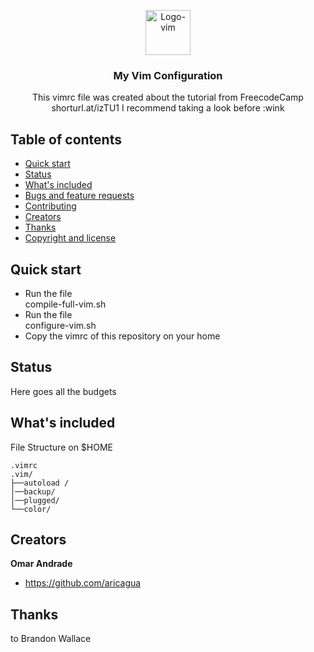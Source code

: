 <p align="center">
  <a href="https://example.com/">
    <img src="https://upload.wikimedia.org/wikipedia/commons/thumb/9/9f/Vimlogo.svg/240px-Vimlogo.svg.png" alt="Logo-vim" width=72 height=72>
  </a>

  <h3 align="center">My Vim Configuration</h3>

  <p align="center">
   This vimrc file was created about the tutorial from FreecodeCamp <link>shorturl.at/izTU1<link>
    I recommend taking a look before :wink 
  </p>
</p>


## Table of contents

- [Quick start](#quick-start)
- [Status](#status)
- [What's included](#whats-included)
- [Bugs and feature requests](#bugs-and-feature-requests)
- [Contributing](#contributing)
- [Creators](#creators)
- [Thanks](#thanks)
- [Copyright and license](#copyright-and-license)


## Quick start

- Run the file <br>compile-full-vim.sh</br>
- Run the file <br>configure-vim.sh</br> 
- Copy the vimrc of this repository on your home 

## Status

Here goes all the budgets

## What's included

 File Structure on $HOME

```text
.vimrc
.vim/
├──autoload /
│──backup/ 
│──plugged/ 
└──color/
```




## Creators

**Omar Andrade**

- <https://github.com/aricagua>

## Thanks

to Brandon Wallace



